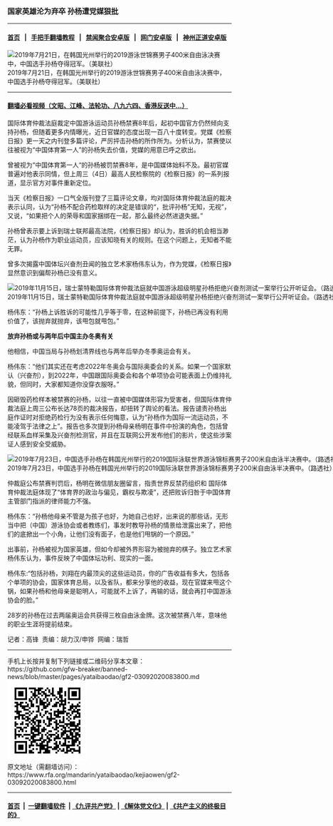 ### 国家英雄沦为弃卒 孙杨遭党媒狠批
------------------------

#### [首页](https://github.com/gfw-breaker/banned-news/blob/master/README.md) &nbsp;&nbsp;|&nbsp;&nbsp; [手把手翻墙教程](https://github.com/gfw-breaker/guides/wiki) &nbsp;&nbsp;|&nbsp;&nbsp; [禁闻聚合安卓版](https://github.com/gfw-breaker/bn-android) &nbsp;&nbsp;|&nbsp;&nbsp; [网门安卓版](https://github.com/oGate2/oGate) &nbsp;&nbsp;|&nbsp;&nbsp; [神州正道安卓版](https://github.com/SzzdOgate/update) 



<div id="headerimg">
 <img alt="2019年7月21日，在韩国光州举行的2019游泳世锦赛男子400米自由泳决赛中，中国选手孙杨夺得冠军。（美联社）" src="https://www.rfa.org/mandarin/yataibaodao/kejiaowen/gf2-03092020083800.html/AP_19202446881821.jpg/@@images/78f88e12-f1ac-4854-a55c-ab46e3ab7b92.jpeg" title="2019年7月21日，在韩国光州举行的2019游泳世锦赛男子400米自由泳决赛中，中国选手孙杨夺得冠军。（美联社）"/>
 <div id="headerimgcontents">
  <div id="headerimgcaption">
   <span>
    2019年7月21日，在韩国光州举行的2019游泳世锦赛男子400米自由泳决赛中，中国选手孙杨夺得冠军。（美联社）
   </span>
   <!-- zoomattribute -->
  </div>
  <!-- headerimgcaption -->
 </div>
 <!-- headerimagecontents -->
</div>

<hr/>


#### [翻墙必看视频（文昭、江峰、法轮功、八九六四、香港反送中...）](https://github.com/gfw-breaker/banned-news/blob/master/pages/link3.md)

<div id="storytext">
 <div>
  <div class="slot_header">
  </div>
 </div>
 <p>
  国际体育仲裁法庭裁定中国游泳运动员孙杨禁赛8年后，起初中国官方仍然倾向支持孙杨，但随着更多内情曝光，近日官媒的态度出现一百八十度转变。党媒《检察日报》更一天之内刊登多篇评论，严厉抨击孙杨的所作所为。分析认为，禁赛使以往被视为“中国体育第一人”的孙杨失去价值，党媒的用意已呼之欲出。
 </p>
 <p>
  曾被视为“中国体育第一人“的孙杨被罚禁赛8年，是中国媒体始料不及。最初官媒普遍对他表示同情，但上周三（4日）最高人民检察院的《检察日报》的一系列报道，显示官方对事件重新定位。
 </p>
 <p>
 </p>
 <p>
 </p>
 <p>
  当天《检察日报》一口气全版刊登了三篇评论文章，均对国际体育仲裁法庭的裁决表示认同，认为“孙杨不配合药检取样的决定是错误的“，批评孙杨”无知，无视”，又说，“如果把个人的荣辱和国家捆绑在一起，那么最终必然进退失据。”
 </p>
 <p>
  孙杨曾表示要上诉到瑞士联邦最高法院，《检察日报》却认为，胜诉的机会相当渺茫，认为孙杨作为职业运动员，应该知晓有关的规则。在这个问题上，无知者不能无罪。
 </p>
 <p>
  曾多次揭露中国体坛兴奋剂丑闻的独立艺术家杨伟东认为，作为党媒，《检察日报》显然意识到偏帮孙杨已没有意义。
 </p>
 <p>
 </p>
 <p>
  <div class="image-inline captioned" style="width:1500px;">
   <div style="width:1500px;">
    <img alt="2019年11月15日，瑞士蒙特勒国际体育仲裁法庭就中国游泳超级明星孙杨拒绝兴奋剂测试一案举行公开听证会。（路透社）" src="https://www.rfa.org/mandarin/yataibaodao/kejiaowen/gf2-03092020083800.html/2019-11-15T074032Z_1230423235_RC2JBD9GDXIH_RTRMADP_3_SPORT-DOPING-SWIMMING-SUN.JPG" title="2019年11月15日，瑞士蒙特勒国际体育仲裁法庭就中国游泳超级明星孙杨拒绝兴奋剂测试一案举行公开听证会。（路透社）"/>
   </div>
   <div class="image-caption">
    <span style="width:1500px;">
     2019年11月15日，瑞士蒙特勒国际体育仲裁法庭就中国游泳超级明星孙杨拒绝兴奋剂测试一案举行公开听证会。（路透社）
    </span>
    <span class="copyright">
    </span>
   </div>
  </div>
 </p>
 <p>
  杨伟东：“孙杨上诉胜诉的可能性几乎等于零，在这种前提下，孙杨已再没有利用价值了，该抛弃就抛弃，该甩包就甩包。”
 </p>
 <p>
  <b>
   放弃孙杨或与两年后中国主办冬奥有关
  </b>
  <b>
  </b>
 </p>
 <p>
  他相信，中国当局与孙杨划清界线也与两年后举办冬季奥运会有关。
 </p>
 <p>
  杨伟东：“他们其实还在考虑2022年冬奥会与国际奥委会的关系。如果一个国家默认（兴奋剂），到2022年，中国跟国际奥委会和各个单项协会可能表面上仍维持礼貌，但同时，大家都知道你没穿衣服呀。”
 </p>
 <p>
  因砸毁药检样本被禁赛的孙杨，以往一直被中国媒体形容为受害者，但国际体育仲裁法庭上周三公布长达78页的裁决报告，却扭转了舆论的看法。报告谴责孙杨出庭作证时对拒绝药检行为没有表示任何悔意，认为“孙杨作为国际一流运动员，不能凌驾于法律之上”。报告也多次提到孙杨母亲杨明在事件中扮演的角色，包括曾经联系血样采集及兴奋剂检测官，并且在互联网公开发布他们的影片，使这些涉案证人感到安全受威胁。
 </p>
 <p>
 </p>
 <p>
  <div class="image-inline captioned" style="width:1500px;">
   <div style="width:1500px;">
    <img alt="2019年7月23日，中国选手孙杨在韩国光州举行的2019国际泳联世界游泳锦标赛男子200米自由泳半决赛中。（路透社）" src="https://www.rfa.org/mandarin/yataibaodao/kejiaowen/gf2-03092020083800.html/2019-07-23T110917Z_750324508_HP1EF7N0UZGN7_RTRMADP_3_SWIMMING-WORLD.JPG" title="2019年7月23日，中国选手孙杨在韩国光州举行的2019国际泳联世界游泳锦标赛男子200米自由泳半决赛中。（路透社）
"/>
   </div>
   <div class="image-caption">
    <span style="width:1500px;">
     2019年7月23日，中国选手孙杨在韩国光州举行的2019国际泳联世界游泳锦标赛男子200米自由泳半决赛中。（路透社）
    </span>
    <span class="copyright">
    </span>
   </div>
  </div>
 </p>
 <p>
  仲裁庭公布禁赛判罚后，杨明在微信朋友圈留言，指责世界反禁药组织和 国际体育仲裁法庭体现了“体育界的政治与偏见，霸权与欺凌”，还把败诉归咎于中国体育主管部门指派的律师能力不强。
 </p>
 <p>
  杨伟东：“孙杨他母亲不管是为孩子也好，为她自己也好，出来说的那些话，无形当中把（中国）游泳协会或者教练们，事发时教导孙杨的情景给泄露出来了，把他们的底掀出一个小角，让他们没有面子，也是他们甩锅的一个原因。”
 </p>
 <p>
  出事前，孙杨被视为国家英雄，但如今却被外界形容为被抛弃的棋子。独立艺术家杨伟东认为，事件反映了中国体坛功利、现实的一面。
 </p>
 <p>
  杨伟东:“包括孙杨，刘翔在内最顶尖的这些运动员，你的广告收益有多大，包括各个单项的协会，国家体育总局，以及省队，都来分享他的收益，现在官媒来甩这个锅，如果孙杨和他母亲是聪明人，可能就不上诉了，再输的话，就会再打中国游泳协会的脸。”
 </p>
 <p>
  28岁的孙杨在过去两届奥运会共获得三枚自由泳金牌。这次被禁赛八年，意味他的职业生涯将提前结束。
 </p>
 <p>
  记者：高锋  责编：胡力汉/申铧  网编：瑞哲
 </p>
</div>

<hr/>
手机上长按并复制下列链接或二维码分享本文章：<br/>
https://github.com/gfw-breaker/banned-news/blob/master/pages/yataibaodao/gf2-03092020083800.md <br/>
<a href='https://github.com/gfw-breaker/banned-news/blob/master/pages/yataibaodao/gf2-03092020083800.md'><img src='https://github.com/gfw-breaker/banned-news/blob/master/pages/yataibaodao/gf2-03092020083800.md.png'/></a> <br/>
原文地址（需翻墙访问）：https://www.rfa.org/mandarin/yataibaodao/kejiaowen/gf2-03092020083800.html


------------------------
#### [首页](https://github.com/gfw-breaker/banned-news/blob/master/README.md) &nbsp;|&nbsp; [一键翻墙软件](https://github.com/gfw-breaker/nogfw/blob/master/README.md) &nbsp;| [《九评共产党》](https://github.com/gfw-breaker/9ping.md/blob/master/README.md#九评之一评共产党是什么) | [《解体党文化》](https://github.com/gfw-breaker/jtdwh.md/blob/master/README.md) | [《共产主义的终极目的》](https://github.com/gfw-breaker/gczydzjmd.md/blob/master/README.md)


<img src='http://gfw-breaker.win/banned-news/pages/yataibaodao/gf2-03092020083800.md' width='0px' height='0px'/>